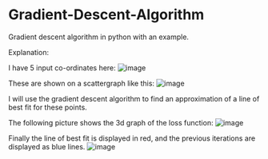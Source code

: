 # Gradient-Descent-Algorithm
Gradient descent algorithm in python with an example.

Explanation:

I have 5 input co-ordinates here:
![image](https://github.com/arjy143/Gradient-Descent-Algorithm/assets/115239359/72772a79-cda3-4996-9568-e301bc36cc9f)

These are shown on a scattergraph like this: 
![image](https://github.com/arjy143/Gradient-Descent-Algorithm/assets/115239359/8206d2ba-967b-4b5b-8ec1-b00079a95ea4)

I will use the gradient descent algorithm to find an approximation of a line of best fit for these points.

The following picture shows the 3d graph of the loss function: 
![image](https://github.com/arjy143/Gradient-Descent-Algorithm/assets/115239359/fbbd320c-ad18-488c-966b-c92355bf2c04)

Finally the line of best fit is displayed in red, and the previous iterations are displayed as blue lines.
![image](https://github.com/arjy143/Gradient-Descent-Algorithm/assets/115239359/c711777f-c3f8-402d-b89c-8b0b0452b03b)


